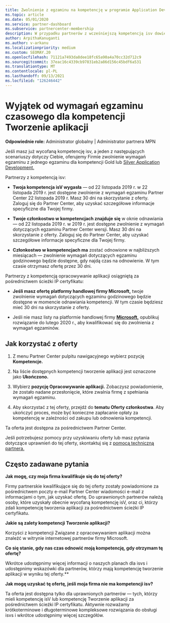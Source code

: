 ```yaml
---
title: Zwolnienie z egzaminu na kompetencję w programie Application Development
ms.topic: article
ms.date: 05/01/2020
ms.service: partner-dashboard
ms.subservice: partnercenter-membership
description: W przypadku partnerów z wcześniejszą kompetencją isv dowiedz się, jak uzyskać wyjątek od wymagań egzaminu na czas jednego egzaminu dla kompetencji Opracowywanie aplikacji
author: ArpithaKanuganti
ms.author: v-arkanu
ms.localizationpriority: medium
ms.custom: SEOMAY.20
ms.openlocfilehash: 71121a7493da8dee18fc65a90a4a70cc32d712c9
ms.sourcegitcommit: 37eac16c4339cb97831eb2a86d156c45bdf6a531
ms.translationtype: MT
ms.contentlocale: pl-PL
ms.lasthandoff: 09/13/2021
ms.locfileid: "126246442"
---
```

# <a name="one-time-exam-requirements-exemption-for-the-application-development-competency"></a>Wyjątek od wymagań egzaminu czasowego dla kompetencji Tworzenie aplikacji

**Odpowiednie role:** Administrator globalny | Administrator partnera MPN

Jeśli masz już wycofaną kompetencję isv, a jeden z następujących scenariuszy dotyczy Ciebie, oferujemy Firmie zwolnienie wymagań egzaminu z jednego egzaminu dla kompetencji Gold lub [Silver Application Development.](https://partner.microsoft.com/membership/application-development-competency) 

Partnerzy z kompetencją isv:

- **Twoja kompetencja isV wygasła** — od 22 listopada 2019 r. w 22 listopada 2019 r. jest dostępne zwolnienie z wymagań egzaminu Partner Center 22 listopada 2019 r. Masz 30 dni na skorzystanie z oferty. Zaloguj się do Partner Center, aby uzyskać szczegółowe informacje specyficzne dla Twojej firmy.

- **Twoje członkostwo w kompetencjach znajduje się** w oknie odnawiania — od 22 listopada 2019 r. w 2019 r. jest dostępne zwolnienie z wymagań dotyczących egzaminu Partner Center wersji. Masz 30 dni na skorzystanie z oferty. Zaloguj się do Partner Center, aby uzyskać szczegółowe informacje specyficzne dla Twojej firmy.

- **Członkostwo w kompetencjach ma** zostać odnowione w najbliższych miesiącach — zwolnienie wymagań dotyczących egzaminu godzinowego będzie dostępne, gdy najdą czas na odnowienie. W tym czasie otrzymasz ofertę przez 30 dni.

Partnerzy z kompetencją opracowywanie aplikacji osiągniętą za pośrednictwem ścieżki IP certyfikatu:

- **Jeśli masz ofertę platformy handlowej firmy Microsoft,** twoje zwolnienie wymagań dotyczących egzaminu godzinowego będzie dostępne w momencie odnawiania kompetencji. W tym czasie będziesz mieć 30 dni na skorzystanie z oferty.

- Jeśli nie masz listy na platformie handlowej firmy **[Microsoft,](https://azure.microsoft.com/overview/commercial-marketplace/)** opublikuj rozwiązanie do lutego 2020 r., aby kwalifikować się do zwolnienia z wymagań egzaminów.

## <a name="how-to-take-advantage-of-your-offer"></a>Jak korzystać z oferty

1. Z menu Partner Center pulpitu nawigacyjnego wybierz pozycję **Kompetencje.**
2. Na liście dostępnych kompetencji tworzenie aplikacji jest oznaczone jako **Ukończono.**

3. Wybierz **pozycję Opracowywanie aplikacji.** Zobaczysz powiadomienie, że zostało nadane przesłonięcie, które zwalnia firmę z spełniania wymagań egzaminu. 

4. Aby skorzystać z tej oferty, przejdź do **tematu Oferty członkostwa**. Aby ukończyć proces, może być konieczne zapłacanie opłaty za kompetencję w zależności od zakupu lub odnowienia kompetencji. 

Ta oferta jest dostępna za pośrednictwem Partner Center.

Jeśli potrzebujesz pomocy przy uzyskiwaniu oferty lub masz pytania dotyczące uprawnień do tej oferty, skontaktuj się z [pomocą techniczną partnera.](https://partner.microsoft.com/Support) 

## <a name="frequently-asked-questions"></a>Często zadawane pytania

**Jak mogę, czy moja firma kwalifikuje się do tej oferty?**

Firmy partnerskie kwalifikujące się do tej oferty zostały powiadomione za pośrednictwem poczty e-mail Partner Center wiadomości e-mail z informacjami o tym, jak uzyskać ofertę. Do uprawnionych partnerów należą osoby, które uzyskały obecnie wycofaną kompetencję isV, oraz ci, którzy zdali kompetencję tworzenia aplikacji za pośrednictwem ścieżki IP certyfikatu. 

**Jakie są zalety kompetencji Tworzenie aplikacji?**

Korzyści z kompetencji Związane z opracowywaniem aplikacji można znaleźć w witrynie internetowej partnerów firmy Microsoft. 

**Co się stanie, gdy nas czas odnowić moją kompetencję, gdy otrzymam tę ofertę?** 

Wkrótce udostępnimy więcej informacji o naszych planach dla isvs i udostępnimy wskazówki dla partnerów, którzy mają kompetencję tworzenie aplikacji w wyniku tej oferty.**  

**Jak mogę uzyskać tę ofertę, jeśli moja firma nie ma kompetencji isv?**

Ta oferta jest dostępna tylko dla uprawnionych partnerów — tych, którzy mieli kompetencję isV lub kompetencję Tworzenie aplikacji za pośrednictwem ścieżki IP certyfikatu. Aktywnie rozważamy krótkoterminowe i długoterminowe kompleksowe rozwiązania do obsługi isvs i wkrótce udostępnimy więcej szczegółów. 


